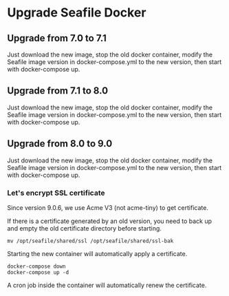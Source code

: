 # Upgrade Seafile Docker

## Upgrade from 7.0 to 7.1

Just download the new image, stop the old docker container, modify the Seafile image version in docker-compose.yml to the new version, then start with docker-compose up.

## Upgrade from 7.1 to 8.0

Just download the new image, stop the old docker container, modify the Seafile image version in docker-compose.yml to the new version, then start with docker-compose up.

## Upgrade from 8.0 to 9.0

Just download the new image, stop the old docker container, modify the Seafile image version in docker-compose.yml to the new version, then start with docker-compose up.

### Let's encrypt SSL certificate

Since version 9.0.6, we use Acme V3 (not acme-tiny) to get certificate.

If there is a certificate generated by an old version, you need to back up and empty the old certificate directory before starting.

```shell
mv /opt/seafile/shared/ssl /opt/seafile/shared/ssl-bak
```

Starting the new container will automatically apply a certificate.

```shell
docker-compose down
docker-compose up -d
```

A cron job inside the container will automatically renew the certificate.
